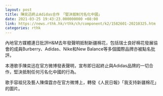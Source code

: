 ```yaml
---
layout: post
title: 陳奕迅終止Adidas合作　「堅決抵制污名化中國」
date: 2021-03-25 19:43:23.000000000 +08:00
link: https://news.rthk.hk/rthk/ch/component/k2/1582601-20210325.htm
categories: rthk
---
```


內地官方媒體連日批評H&M去年發聲明抵制新疆棉花，包括瑞士良好棉花發展協會的成員Burberry、Adidas、Nike和New Balance等多個國際品牌亦被點名批評。

本港歌手陳奕迅在官方微博發表聲明，宣布即日起終止與Adidas品牌的一切合作，堅決抵制任何污名化中國的行為。

歌手容祖兒及藝人陳偉霆亦在官方微博上，轉發《人民日報》「我支持新疆棉花」的圖片。
